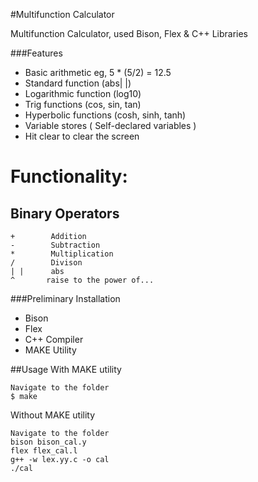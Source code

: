 
#Multifunction Calculator

Multifunction Calculator, used Bison, Flex & C++ Libraries

###Features
* Basic arithmetic eg, 5 * (5/2) = 12.5
* Standard function (abs| |)
* Logarithmic function (log10)
* Trig functions (cos, sin, tan)
* Hyperbolic functions (cosh, sinh, tanh)
* Variable stores ( Self-declared variables )
* Hit clear to clear the screen


Functionality:
==============

Binary Operators
---------
```
+        Addition
-        Subtraction
*        Multiplication
/        Divison
| |		 abs
^       raise to the power of...

```

###Preliminary Installation
* Bison
* Flex
* C++ Compiler
* MAKE Utility

##Usage
With MAKE utility
```
Navigate to the folder
$ make
```
Without MAKE utility
```
Navigate to the folder
bison bison_cal.y
flex flex_cal.l
g++ -w lex.yy.c -o cal
./cal
```